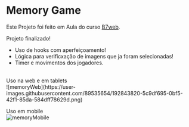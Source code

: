 # Memory Game
Este Projeto foi feito em Aula do curso [B7web](https://b7web.com.br).

Projeto finalizado! 
- Uso de hooks com aperfeiçoamento!
- Lógica para verificxação de imagens que ja foram selecionadas!
- Timer e movimentos dos jogadores.
<br>
Uso na web e em tablets<br>
![memoryWeb](https://user-images.githubusercontent.com/89535654/192843820-5c9df695-0bf5-42f1-85da-584dff78629d.png)


Uso em mobile<br>
![memoryMobile](https://user-images.githubusercontent.com/89535654/192842415-f907e273-9e3a-446a-bbd3-2613e73f621f.png)
